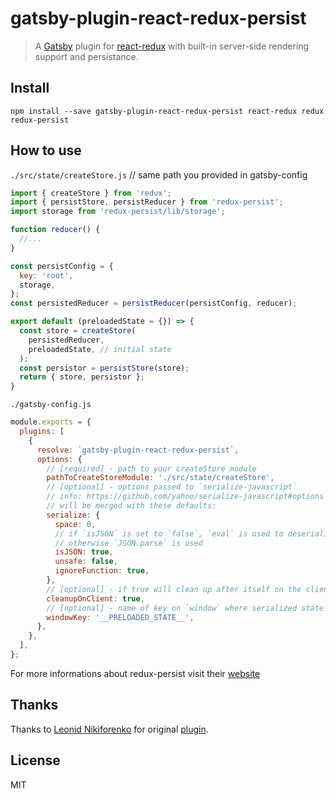 # gatsby-plugin-react-redux-persist

> A [Gatsby](https://github.com/gatsbyjs/gatsby) plugin for
> [react-redux](https://github.com/reduxjs/react-redux) with
> built-in server-side rendering support and persistance.

## Install

`npm install --save gatsby-plugin-react-redux-persist react-redux redux redux-persist`

## How to use

`./src/state/createStore.js` // same path you provided in gatsby-config
```javascript
import { createStore } from 'redux';
import { persistStore, persistReducer } from 'redux-persist';
import storage from 'redux-persist/lib/storage';

function reducer() {
  //...
}

const persistConfig = {
  key: 'root',
  storage,
};
const persistedReducer = persistReducer(persistConfig, reducer);

export default (preloadedState = {}) => {
  const store = createStore(
    persistedReducer,
    preloadedState, // initial state
  );
  const persistor = persistStore(store);
  return { store, persistor };
}

```

`./gatsby-config.js`
```javascript
module.exports = {
  plugins: [
    {
      resolve: `gatsby-plugin-react-redux-persist`,
      options: {
        // [required] - path to your createStore module
        pathToCreateStoreModule: './src/state/createStore',
        // [optional] - options passed to `serialize-javascript`
        // info: https://github.com/yahoo/serialize-javascript#options
        // will be merged with these defaults:
        serialize: {
          space: 0,
          // if `isJSON` is set to `false`, `eval` is used to deserialize redux state,
          // otherwise `JSON.parse` is used
          isJSON: true,
          unsafe: false,
          ignoreFunction: true,
        },
        // [optional] - if true will clean up after itself on the client, default:
        cleanupOnClient: true,
        // [optional] - name of key on `window` where serialized state will be stored, default:
        windowKey: '__PRELOADED_STATE__',
      },
    },
  ],
};
```

For more informations about redux-persist visit their [website](https://github.com/rt2zz/redux-persist)

## Thanks

Thanks to [Leonid Nikiforenko](https://github.com/le0nik/) for original [plugin](https://github.com/le0nik/gatsby-plugin-react-redux/).


## License

MIT

